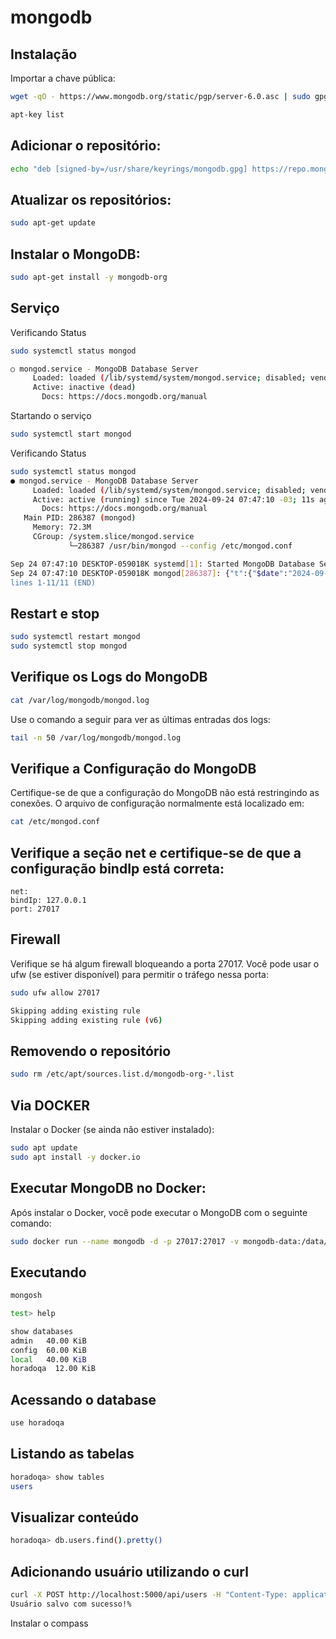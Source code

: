 # mongodb

## Instalação

Importar a chave pública:

```bash
wget -qO - https://www.mongodb.org/static/pgp/server-6.0.asc | sudo gpg --dearmor -o /usr/share/keyrings/mongodb.gpg

apt-key list
```

## Adicionar o repositório:

```bash
echo "deb [signed-by=/usr/share/keyrings/mongodb.gpg] https://repo.mongodb.org/apt/ubuntu $(lsb_release -cs)/mongodb-org/6.0 multiverse" | sudo tee /etc/apt/sources.list.d/mongodb-org-6.0.list
```
## Atualizar os repositórios:

```bash
sudo apt-get update
```

## Instalar o MongoDB:

```bash
sudo apt-get install -y mongodb-org
```

## Serviço

Verificando Status

```bash
sudo systemctl status mongod

○ mongod.service - MongoDB Database Server
     Loaded: loaded (/lib/systemd/system/mongod.service; disabled; vendor preset: enabled)
     Active: inactive (dead)
       Docs: https://docs.mongodb.org/manual
```

Startando o serviço

```bash
sudo systemctl start mongod
```

Verificando Status

```bash
sudo systemctl status mongod
● mongod.service - MongoDB Database Server
     Loaded: loaded (/lib/systemd/system/mongod.service; disabled; vendor preset: enabled)
     Active: active (running) since Tue 2024-09-24 07:47:10 -03; 11s ago
       Docs: https://docs.mongodb.org/manual
   Main PID: 286387 (mongod)
     Memory: 72.3M
     CGroup: /system.slice/mongod.service
             └─286387 /usr/bin/mongod --config /etc/mongod.conf

Sep 24 07:47:10 DESKTOP-059018K systemd[1]: Started MongoDB Database Server.
Sep 24 07:47:10 DESKTOP-059018K mongod[286387]: {"t":{"$date":"2024-09-24T10:47:10.507Z"},"s":"I",  "c":"CONTROL",  "id>
lines 1-11/11 (END)
```

## Restart e stop

```bash
sudo systemctl restart mongod
sudo systemctl stop mongod
```

## Verifique os Logs do MongoDB

```bash
cat /var/log/mongodb/mongod.log
```

Use o comando a seguir para ver as últimas entradas dos logs:

```bash
tail -n 50 /var/log/mongodb/mongod.log
```

## Verifique a Configuração do MongoDB

Certifique-se de que a configuração do MongoDB não está restringindo as conexões. O arquivo de configuração normalmente está localizado em:

```bash
cat /etc/mongod.conf
```

## Verifique a seção net e certifique-se de que a configuração bindIp está correta:

    net:
    bindIp: 127.0.0.1
    port: 27017


## Firewall
Verifique se há algum firewall bloqueando a porta 27017. Você pode usar o ufw (se estiver disponível) para permitir o tráfego nessa porta:

```bash
sudo ufw allow 27017

Skipping adding existing rule
Skipping adding existing rule (v6)
```

## Removendo o repositório

```bash
sudo rm /etc/apt/sources.list.d/mongodb-org-*.list
```

## Via DOCKER

Instalar o Docker (se ainda não estiver instalado):

```bash
sudo apt update
sudo apt install -y docker.io
```

## Executar MongoDB no Docker:

Após instalar o Docker, você pode executar o MongoDB com o seguinte comando:

```bash
sudo docker run --name mongodb -d -p 27017:27017 -v mongodb-data:/data/db mongo
```

## Executando

```bash
mongosh

test> help
```

```bash
show databases
admin   40.00 KiB
config  60.00 KiB
local   40.00 KiB
horadoqa  12.00 KiB
```

## Acessando o database

```bash
use horadoqa
```

## Listando as tabelas

```bash
horadoqa> show tables
users
```

## Visualizar conteúdo

```bash
horadoqa> db.users.find().pretty()
```

## Adicionando usuário utilizando o curl

```bash
curl -X POST http://localhost:5000/api/users -H "Content-Type: application/json" -d '{"name":"João","email":"joao@example.com","phone":"123456789","country":"Brasil","framework":"Cypress","comments":"Gostei muito!"}'
Usuário salvo com sucesso!% 
```

Instalar o compass